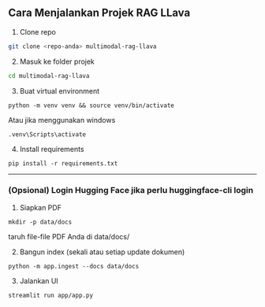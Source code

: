 ## Cara Menjalankan Projek RAG LLava

1. Clone repo
```bash
git clone <repo-anda> multimodal-rag-llava
```

2. Masuk ke folder projek
```bash
cd multimodal-rag-llava
```

3. Buat virtual environment

````shell
python -m venv venv && source venv/bin/activate
````   
Atau jika menggunakan windows

```shell
.venv\Scripts\activate
```
4. Install requirements

```shell
pip install -r requirements.txt
```

---
### (Opsional) Login Hugging Face jika perlu huggingface-cli login

1. Siapkan PDF

```shell
mkdir -p data/docs
```
taruh file-file PDF Anda di data/docs/

2. Bangun index (sekali atau setiap update dokumen)
```shell
python -m app.ingest --docs data/docs
```
3. Jalankan UI
```shell
streamlit run app/app.py
```
